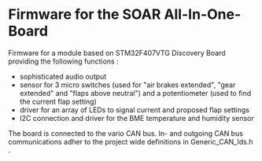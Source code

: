 # Firmware for the SOAR All-In-One-Board
Firmware for a module based on STM32F407VTG Discovery Board providing the following functions :
- sophisticated audio output
- sensor for 3 micro switches (used for "air brakes extended", "gear extended" and "flaps above neutral") and a potentiometer (used to find the current flap setting)
- driver for an array of LEDs to signal current and proposed flap settings     
- I2C connection and driver for the BME temperature and humidity sensor

The board is connected to the vario CAN bus. 
In- and outgoing CAN bus communications adher to the project wide definitions in Generic_CAN_Ids.h .
